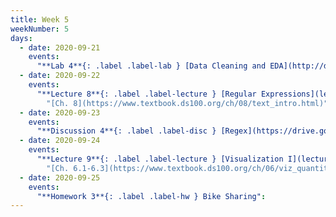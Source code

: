 ```yaml
---
title: Week 5
weekNumber: 5
days:
  - date: 2020-09-21
    events:
      "**Lab 4**{: .label .label-lab } [Data Cleaning and EDA](http://data100.datahub.berkeley.edu/hub/user-redirect/git-sync?repo=https://github.com/DS-100/fa20&subPath=lab/lab04/) (due Sept. 21)":
  - date: 2020-09-22
    events:
      "**Lecture 8**{: .label .label-lecture } [Regular Expressions](lecture/lec08) (QC due Sept. 28)":
        "[Ch. 8](https://www.textbook.ds100.org/ch/08/text_intro.html)"
  - date: 2020-09-23
    events:
      "**Discussion 4**{: .label .label-disc } [Regex](https://drive.google.com/file/d/1NVRTIDDLL48TJVCP31Nds3hI1Gkjn04Y/view?usp=sharing) [(notebook)](http://data100.datahub.berkeley.edu/hub/user-redirect/git-sync?repo=https://github.com/DS-100/fa20&subPath=disc/disc04/disc04_regex_sols.ipynb) [(video)](https://www.youtube.com/playlist?list=PLQCcNQgUcDfo9f6YO8PrmRAwYtIG-2rye) [(solutions)](https://drive.google.com/file/d/1hlatdwebECQHGo-hy_iuSmJ-SuS1EaX4/view?usp=sharing)":
  - date: 2020-09-24
    events:
      "**Lecture 9**{: .label .label-lecture } [Visualization I](lecture/lec09) (QC due Sept. 28)":
        "[Ch. 6.1-6.3](https://www.textbook.ds100.org/ch/06/viz_quantitative.html)"
  - date: 2020-09-25
    events:
      "**Homework 3**{: .label .label-hw } Bike Sharing":
---
```

